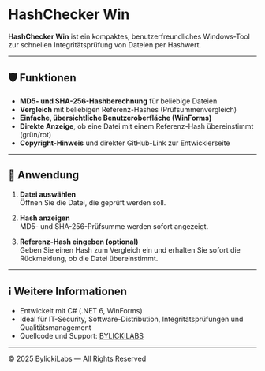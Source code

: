 # HashChecker Win

**HashChecker Win** ist ein kompaktes, benutzerfreundliches Windows-Tool zur schnellen Integritätsprüfung von Dateien per Hashwert.

---

## 🛡️ Funktionen

- **MD5- und SHA-256-Hashberechnung** für beliebige Dateien
- **Vergleich** mit beliebigen Referenz-Hashes (Prüfsummenvergleich)
- **Einfache, übersichtliche Benutzeroberfläche (WinForms)**
- **Direkte Anzeige**, ob eine Datei mit einem Referenz-Hash übereinstimmt (grün/rot)
- **Copyright-Hinweis** und direkter GitHub-Link zur Entwicklerseite

---

## 🚀 Anwendung

1. **Datei auswählen**  
   Öffnen Sie die Datei, die geprüft werden soll.

2. **Hash anzeigen**  
   MD5- und SHA-256-Prüfsumme werden sofort angezeigt.

3. **Referenz-Hash eingeben (optional)**  
   Geben Sie einen Hash zum Vergleich ein und erhalten Sie sofort die Rückmeldung, ob die Datei übereinstimmt.

---

## ℹ️ Weitere Informationen

- Entwickelt mit C# (.NET 6, WinForms)
- Ideal für IT-Security, Software-Distribution, Integritätsprüfungen und Qualitätsmanagement
- Quellcode und Support: [BYLICKILABS](https://github.com/bylickilabs)

---

© 2025 BylickiLabs — All Rights Reserved

